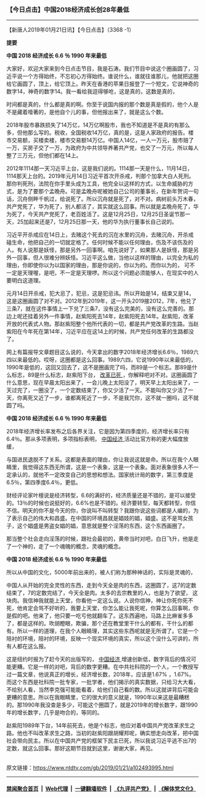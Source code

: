 ### 【今日点击】中国2018经济成长创28年最低
------------------------

<div class="post_content">
 <p>
  【新唐人2019年01月21日讯】【今日点击】（3368 -1）
 </p>
 <p>
  <strong>
   提要
  </strong>
 </p>
 <p>
  <strong>
   中国
  </strong>
  <strong>
   2018
  </strong>
  <strong>
   经济成长
  </strong>
  <strong>
   6.6
  </strong>
  <strong>
   ％
  </strong>
  <strong>
   1990
  </strong>
  <strong>
   年来最低
  </strong>
 </p>
 <p>
  大家好，欢迎大家来到今日点击节目，我是石涛。我们节目中说这个圈画圆了，习近平说一个方得始终，不忘初心方得始终。谁说什么，谁就往谁那儿，他就把这圈给它画圆了，顶上，给它顶上。昨天在香港的苹果日报登了一个短文，它说神奇的数字14，神奇的数字14。我一看给我逗得够呛，这是真的，这数是真的，
 </p>
 <p>
  时间都是真的，什么都是真的啊。你至于说国内报的那个数是真是假的，他个人是不是藏着噎著的，是他自个儿的事，但他报出来了，就是这么个数。
 </p>
 <p>
  2018年股市暴跌损失了14万亿，14万亿啊股市，我也不知道是不是真的有那么多，但他那么写的。税收，全国税收14万亿，真的是，这是人家政府的报告。楼市交易额，买楼卖楼，楼市交易额14万亿。中国人14亿，一人一万元，股市赔了一万，买房子交了一万，为政府为中共领导养著共产党，也交了一万元，所以每人整了三万元，但他们都在14上。
 </p>
 <p>
  2012年1114那一天习近平上台，这是我们说的。1114那一天是什么，11月14日，1114那天上台的。2019年元月14日习近平首次开杀戒，判那个加拿大白人死刑。那你判死刑，法院在你手里头成为工具，他完全以这样的方式，以生命威胁的方式，是为了要那个孟晚舟。可是孟晚舟呢被她自己公司的董事长，在新年贺词一句话，沉舟侧畔千帆过，给说死了。所以沉舟就是死了，对不对。病树前头万木春，共产党死了，华为死了，别人都活了，其实就这么回事。所以就是孟晚舟死了，华为死了，今天共产党死了，老百姓活了。这是12月25日，12月25日圣诞节那一天，25加起来还是7，12月25日那一天，他的华为执行董事长自己说的。
 </p>
 <p>
  习近平开杀戒应在14日上，去赌这个死去的沉在水里的沉舟，去赌沉舟，开杀戒碰生命，他把自己的一切就定格了。任何时候不能以任何理由，伤及不该伤及的人。有人说那是妖怪，那是另外一回事啊。咱先说好了，如果那人是妖怪，那是另外一回事，但人很难分辨妖怪。习近平这么做，当他以这样的理由，以完全为私的理由，你即使你以为以国家的理由，那是你说的，你以为的。而你以为的， 可不一定是天理喔，是吧，不一定是天理啰。所以这个问题必须能够人，在现实中的人要明白这道理。
 </p>
 <p>
  元月14日开杀戒，犯大忌了，犯忌，这是犯忌讳。所以开始是14，结束又是14，这是这圈画圆了对不对。2012年到2019年，这一开头2019接2012，7年，他兑了三条7，就在这件事情上一下兑了三条7，没有这么完美的，没有这么完善的。那边上呢还挂着另外一件事情，赵紫阳死去14年，赵紫阳死去14年。赵紫阳，改革开放的代表式人物。那赵紫阳整个他所代表的一切，都是共产党改革的生路。当赵紫阳在今年死在第14年，习近平应在这14上的时候，共产党任何改革的生路都没了。
 </p>
 <p>
  网上有篇报导文章题目这么说的，今天拿出的数字2018年经济增长6.6％，1989六四以来最低的。哎呀，这圈都是这么回事。1989六四，它说1990年以来最低的，1990年是低的，这回又回去了，这不是圈画完了吗，而89是一个标志。那89是什么标志，89是什么标志，赵紫阳下台，
  <a href="https://www.ntdtv.com/gb/改革已死.htm">
   改革已死
  </a>
  ，你解释吧对不对。这圈画圆了什么意思，现在早晨太阳出来了，一会儿晚上太阳没了，明天早上太阳出来了，一天过完了，一圈没了，一个定数结束了，你又少活了一天。不能叫你又少活了一天，你离死又近了一步，谁都离死近了一步，不是我咒你，这不就一圈吗，这不就圆了吗。
 </p>
 <p>
  <strong>
   中国
  </strong>
  <strong>
   2018
  </strong>
  <strong>
   经济成长
  </strong>
  <strong>
   6.6
  </strong>
  <strong>
   ％
  </strong>
  <strong>
   1990
  </strong>
  <strong>
   年来最低
  </strong>
 </p>
 <p>
  2018年经济增长率发布之后各界关注，它是因为第四季度的，经济增长率只有6.4％。那从多项表明，多项指标表明，
  <a href="https://www.ntdtv.com/gb/中国经济.htm">
   中国经济
  </a>
  活动比官方称的更大幅度放缓，
 </p>
 <p>
  与国进民退脱不了关系。这都是表面的理由，你让我说这就是命。所以在我个人眼睛里，我觉得这东西无所谓，这是一个表象，这是一个表象。面对表象很多人不一定承认的，就他不一定改变自己的思想和想法。国家统计局的数字，第三季度是6.5％，第四季度6.4％，更低。
 </p>
 <p>
  财经评论家叶檀说是经济转型，6.6的满好的，经济质量还是不错的，是可以接受的。13％的时候也说挺好的，6.6%也是不错的。经济要转型，每天都转型，你信不信。明天的你不是今天的你，你说叫不叫转型？我跟你说这些词都是人编的，为了表示自己的伟大和昌盛。在中国的环境昌就是娼妓的娼，娼盛。这不是骂女孩子，这个娼盛是男盗女娼的娼，意思就是整个淫荡的东西，这个东西画圈了。
 </p>
 <p>
  那当整个社会走向淫荡的时候，跟社会最初的，黄帝当时对吧，白日飞升，他是走了一个神的，走了一个魂魄的概念，灵魂的概念。
 </p>
 <p>
  <strong>
   中国
  </strong>
  <strong>
   2018
  </strong>
  <strong>
   经济成长
  </strong>
  <strong>
   6.6
  </strong>
  <strong>
   ％
  </strong>
  <strong>
   1990
  </strong>
  <strong>
   年来最低
  </strong>
 </p>
 <p>
  所以从中国的文化，5000年前出来的，被人们称为那种神话的，实际是灵魂的，
 </p>
 <p>
  中国人从开始的完全灵性的东西，走到今天全是肉的东西，这圈圆了，这7的定数结束了，7的定数完结了，今天全是肉。太多的去宗教里的人，也是为了欲望， 这块肉。我信神我就能上天堂，你看他一定这么说。人说你信神，神让你死你死不死，他肯定会骂不好听的，我要上天堂，你怎么能让我死呢，你算怎么回事啊，你是假的吧。他来了，他只要一吃亏他就翻车了。这东西遍地，马路上比麻雀多多了，都是这样的。吹胡瞪眼，欺骗，那个还在教堂里干什么的都有，干什么的都有。所以一样的道理，在我个人眼睛理，其实这些东西呢就是无所谓了。它是一个陪衬的环境，陪衬的环境，反映一个现实环境的真实，所以这个没什么可讲的，所有人都在这么报。
 </p>
 <p>
  这是纽约时报为了赶今天的出版写的，
  <a href="https://www.ntdtv.com/gb/中国经济.htm">
   中国经济
  </a>
  增速创新低，数字背后的情况可能更糟。它是一样的对吧，背后的数字更糟。在中共社科院的一个人，一个教授写过一篇文章，他说真正的增长，经济增长数，2018年，应该是1.67% ，1.67%。而这个东西是社科院一批专家，一批学者，他们揭示的真实数据，只给习大大看， 不给别人看，当然李克强可能能看着，给他们自己看的数。所以这就讲背后可能会更糟的意思。所以在我眼睛里，它的很大的意义就是，1990年以来这是最糟糕的。那1990年我没查是多少，可能这个圈圆了，就是2019年的增长数字，跟1990年的增长数字，几乎是吻合的，等同的。
 </p>
 <p>
  赵紫阳1989年下台，14年前死去，他是个标志，他应对着中国共产党改革求生之路。他也不叫改革求生之路，当初的赵紫阳跟胡耀邦呢，确实想走向改革，把中国社会带向民主。所以在中国共产党的框架下民主已死，所以我说习近平逃不出7的定数，就这么回事。那好这期节目就到这里，谢谢大家，再见。
 </p>
 <p>
 </p>
 <p>
  <strong>
  </strong>
 </p>
 <div class="single_ad">
 </div>
</div>

<br/>原文链接：https://www.ntdtv.com/gb/2019/01/21/a102493995.html


------------------------
#### [禁闻聚合首页](https://github.com/gfw-breaker/banned-news/blob/master/README.md) &nbsp;|&nbsp; [Web代理](https://github.com/gfw-breaker/open-proxy/blob/master/README.md) &nbsp;|&nbsp; [一键翻墙软件](https://github.com/gfw-breaker/nogfw/blob/master/README.md) &nbsp;|&nbsp; [《九评共产党》](https://github.com/gfw-breaker/9ping.md/blob/master/README.md#九评之一评共产党是什么) &nbsp;|&nbsp; [《解体党文化》](https://github.com/gfw-breaker/jtdwh.md/blob/master/README.md#绪论)